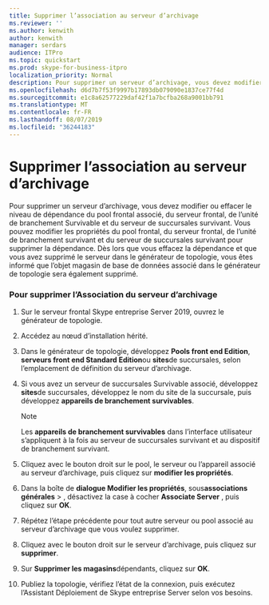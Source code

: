 ```yaml
---
title: Supprimer l’association au serveur d’archivage
ms.reviewer: ''
ms.author: kenwith
author: kenwith
manager: serdars
audience: ITPro
ms.topic: quickstart
ms.prod: skype-for-business-itpro
localization_priority: Normal
description: Pour supprimer un serveur d’archivage, vous devez modifier ou effacer la dépendance sur le pool frontal associé, le serveur frontal, l’unité de branchement Survivable et le serveur de succursales survivant. Vous pouvez modifier les propriétés du pool frontal, du serveur frontal, de l’unité de branchement Survivable et du serveur de succursales survivant pour supprimer la dépendance. Une fois que vous avez effacé les dépendances et que vous avez supprimé le serveur dans le générateur de topologie, vous êtes informé que l’objet du magasin de base de données associé dans le générateur de topologie sera également supprimé.
ms.openlocfilehash: d6d7b7f53f9997b17893db079090e1837ce77f4d
ms.sourcegitcommit: e1c8a62577229daf42f1a7bcfba268a9001bb791
ms.translationtype: MT
ms.contentlocale: fr-FR
ms.lasthandoff: 08/07/2019
ms.locfileid: "36244183"
---
```

# <a name="remove-the-archiving-server-association"></a>Supprimer l’association au serveur d’archivage

Pour supprimer un serveur d’archivage, vous devez modifier ou effacer le niveau de dépendance du pool frontal associé, du serveur frontal, de l’unité de branchement Survivable et du serveur de succursales survivant. Vous pouvez modifier les propriétés du pool frontal, du serveur frontal, de l’unité de branchement survivant et du serveur de succursales survivant pour supprimer la dépendance. Dès lors que vous effacez la dépendance et que vous avez supprimé le serveur dans le générateur de topologie, vous êtes informé que l’objet magasin de base de données associé dans le générateur de topologie sera également supprimé.
  
### <a name="to-remove-the-archiving-server-association"></a>Pour supprimer l’Association du serveur d’archivage

1. Sur le serveur frontal Skype entreprise Server 2019, ouvrez le générateur de topologie.
    
2. Accédez au nœud d’installation hérité.
    
3. Dans le générateur de topologie, développez **Pools front end Edition**, **serveurs front end Standard Edition**ou **sites**de succursales, selon l’emplacement de définition du serveur d’archivage.
    
4. Si vous avez un serveur de succursales Survivable associé, développez **sites**de succursales, développez le nom du site de la succursale, puis développez **appareils de branchement survivables**.
    
    > [!NOTE]
    > Les **appareils de branchement survivables** dans l’interface utilisateur s’appliquent à la fois au serveur de succursales survivant et au dispositif de branchement survivant. 
  
5. Cliquez avec le bouton droit sur le pool, le serveur ou l’appareil associé au serveur d’archivage, puis cliquez sur **modifier les propriétés**.
    
6. Dans la boîte de **dialogue Modifier les propriétés**, sous**associations** **générales** > , désactivez la case à cocher **Associate Server** , puis cliquez sur **OK**.
    
7. Répétez l’étape précédente pour tout autre serveur ou pool associé au serveur d’archivage que vous voulez supprimer.
    
8. Cliquez avec le bouton droit sur le serveur d’archivage, puis cliquez sur **supprimer**.
    
9. Sur **Supprimer les magasins**dépendants, cliquez sur **OK**.
    
10. Publiez la topologie, vérifiez l’état de la connexion, puis exécutez l’Assistant Déploiement de Skype entreprise Server selon vos besoins. 
    

